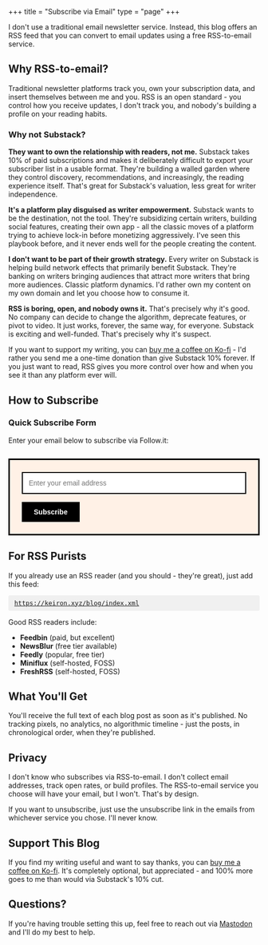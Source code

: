 +++
title = "Subscribe via Email"
type = "page"
+++

I don't use a traditional email newsletter service. Instead, this blog offers an RSS feed that you can convert to email updates using a free RSS-to-email service.

## Why RSS-to-email?

Traditional newsletter platforms track you, own your subscription data, and insert themselves between me and you. RSS is an open standard - you control how you receive updates, I don't track you, and nobody's building a profile on your reading habits.

### Why not Substack?

**They want to own the relationship with readers, not me.** Substack takes 10% of paid subscriptions and makes it deliberately difficult to export your subscriber list in a usable format. They're building a walled garden where they control discovery, recommendations, and increasingly, the reading experience itself. That's great for Substack's valuation, less great for writer independence.

**It's a platform play disguised as writer empowerment.** Substack wants to be the destination, not the tool. They're subsidizing certain writers, building social features, creating their own app - all the classic moves of a platform trying to achieve lock-in before monetizing aggressively. I've seen this playbook before, and it never ends well for the people creating the content.

**I don't want to be part of their growth strategy.** Every writer on Substack is helping build network effects that primarily benefit Substack. They're banking on writers bringing audiences that attract more writers that bring more audiences. Classic platform dynamics. I'd rather own my content on my own domain and let you choose how to consume it.

**RSS is boring, open, and nobody owns it.** That's precisely why it's good. No company can decide to change the algorithm, deprecate features, or pivot to video. It just works, forever, the same way, for everyone. Substack is exciting and well-funded. That's precisely why it's suspect.

If you want to support my writing, you can [buy me a coffee on Ko-fi](https://ko-fi.com/keironoshea) - I'd rather you send me a one-time donation than give Substack 10% forever. If you just want to read, RSS gives you more control over how and when you see it than any platform ever will.

## How to Subscribe

### Quick Subscribe Form

Enter your email below to subscribe via Follow.it:

<form action="https://api.follow.it/subscription-form/N0ZpWTRIZi9SdEsvaDVySjg5ZXVWclJvREdVT2c2STZTWVNMaHp0cmNQbTNnNzRWTHBjSTRNdXNCQ0JPQWU4emEyMEZjb1F0T0E1RzZDV2hrTnVMeHR5YjBiMnA4TjU0NlhpQjd1emlERXlyV0FuajNGKzZpZXFLWkZwZFZ5UWN8QlNpVFFpdlZ1WVVLUmQ4U2ozRXUvWlBsYWhXRFpCcFB3UzJWSmZBb2VYND0=/8" method="post" style="background: #fff1e6; border: 3px solid #000; padding: 24px; margin: 2em 0;">
  <input type="email" name="email" required placeholder="Enter your email address" style="padding: 12px; width: 100%; max-width: 100%; border: 2px solid #000; font-size: 1em; margin-bottom: 16px; box-sizing: border-box; background: #fff;" />
  <button type="submit" style="padding: 12px 24px; background: #000; color: #fff; border: none; font-size: 1em; cursor: pointer; font-weight: 600; transition: background-color 0.2s;" onmouseover="this.style.backgroundColor='#333'" onmouseout="this.style.backgroundColor='#000'">Subscribe</button>
</form>

## For RSS Purists

If you already use an RSS reader (and you should - they're great), just add this feed:

<span class="copy-url" style="cursor: pointer; background: #f0f0f0; padding: 8px 12px; border-radius: 3px; user-select: all; display: block; margin: 1em 0; font-family: monospace; font-size: 0.9em;" onclick="navigator.clipboard.writeText('https://keiron.xyz/blog/index.xml').then(() => { const orig = this.textContent; this.textContent = 'Copied!'; setTimeout(() => { this.textContent = orig; }, 2000); })" title="Click to copy">https://keiron.xyz/blog/index.xml</span>

Good RSS readers include:

- **Feedbin** (paid, but excellent)
- **NewsBlur** (free tier available)
- **Feedly** (popular, free tier)
- **Miniflux** (self-hosted, FOSS)
- **FreshRSS** (self-hosted, FOSS)

## What You'll Get

You'll receive the full text of each blog post as soon as it's published. No tracking pixels, no analytics, no algorithmic timeline - just the posts, in chronological order, when they're published.

## Privacy

I don't know who subscribes via RSS-to-email. I don't collect email addresses, track open rates, or build profiles. The RSS-to-email service you choose will have your email, but I won't. That's by design.

If you want to unsubscribe, just use the unsubscribe link in the emails from whichever service you chose. I'll never know.

## Support This Blog

If you find my writing useful and want to say thanks, you can [buy me a coffee on Ko-fi](https://ko-fi.com/keironoshea). It's completely optional, but appreciated - and 100% more goes to me than would via Substack's 10% cut.

## Questions?

If you're having trouble setting this up, feel free to reach out via [Mastodon](https://mastodon.social/@redpenguin) and I'll do my best to help.
